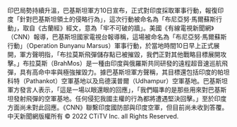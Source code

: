 印巴局勢持續升溫，巴基斯坦軍方10日宣布，正式對印度採取軍事行動，報復印度「針對巴基斯坦領土的侵略行為」，這次行動被命名為「布尼亞努·馬爾蘇斯行動」，取自《古蘭經》經文，意為「牢不可破的牆」。美國《有線電視新聞網》（CNN）報導，巴基斯坦國家電視台報導稱，這場被命名為「布尼亞努·馬爾蘇斯行動」（Operation Bunyanu Marsus）軍事行動，於當地時間10日早上正式展開，軍方聲明指，「布拉莫斯飛彈儲存點已被摧毀，我們正對其他戰略目標展開攻擊。」布拉莫斯（BrahMos）是一種由印度與俄羅斯共同研發的遠程超音速巡航飛彈，具有高命中率與極強摧毀力。據巴基斯坦軍方聲稱，其目標還包括印度的帕坦科特（Pathankot）空軍基地以及烏德漢普爾（Udhampur）空軍基地。巴基斯坦軍方發言人表示，「這是一場以眼還眼的回應」，「我們瞄準的是那些用來對巴基斯坦發射飛彈的空軍基地。任何侵犯我國主權的行為都將遭遇堅決回擊。」至於印度方面尚未對此回應。《CNN》聯繫印度國防部與印度空軍，但目前尚未收到答覆。中天新聞網版權所有 © 2022 CTiTV Inc. all Rights Reserved.